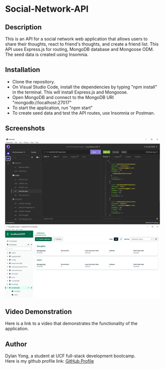 # Social-Network-API

## Description

This is an API for a social network web application that allows users to share their thoughts, react to friend's thoughts, and create a friend list. This API uses Express.js for routing, MongoDB database and Mongoose ODM. The seed data is created using Insomnia.

## Installation

- Clone the repository.
- On Visual Studio Code, install the dependencies by typing "npm install" in the terminal. This will install Express.js and Mongoose.
- Open MongoDB and connect to the MongoDB URI "mongodb://localhost:27017"
- To start the application, run "npm start"
- To create seed data and test the API routes, use Insomnia or Postman.

## Screenshots

![My Image](images/InsomniaPic.png)
![My Image](images/MongoDB-image.png)

## Video Demonstration

Here is a link to a video that demonstrates the functionality of the application.

## Author

Dylan Yong, a student at UCF full-stack development bootcamp. <br>
Here is my github profile link:
[GitHub Profile](https://github.com/Suzakijun1)

